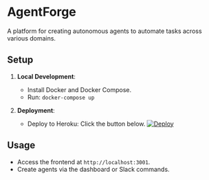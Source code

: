 # AgentForge

A platform for creating autonomous agents to automate tasks across various domains.

## Setup

1. **Local Development**:
   - Install Docker and Docker Compose.
   - Run: `docker-compose up`

2. **Deployment**:
   - Deploy to Heroku: Click the button below.
   [![Deploy](https://www.herokucdn.com/deploy/button.svg)](https://heroku.com/deploy)

## Usage
- Access the frontend at `http://localhost:3001`.
- Create agents via the dashboard or Slack commands. 
